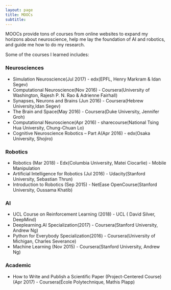 ```yaml
---
layout: page
title: MOOCs
subtitle: 
---
```


MOOCs provide tons of courses from online websites to expand my horizons about neuroscience, 
help me lay the foundation of AI and robotics, and guide me how to do my research.

Some of the courses I learned includes:

### Neurosciences
- Simulation Neuroscience(Jul 2017) - edx(EPFL, Henry Markram & Idan Segev)
- Computational Neuroscience(Nov 2016) - Coursera(University of Washington, Rajesh P. N. Rao & Adrienne Fairhall)
- Synapses, Neurons and Brains (Jun 2016) - Coursera(Hebrew University,Idan Segev)
- The Brain and Space(May 2016) - Coursera(Duke University,  Jennifer Groh)
- Computational Neuroscience(Apr 2016) - sharecourse(National Tsing Hua University, Chung-Chuan Lo)
- Cognitive Neuroscience Robotics – Part A(Apr 2016) - edx(Osaka University, Shojiro)

### Robotics
- Robotics (Mar 2018) - Edx(Columbia University, Matei Ciocarlie) - Mobile Manipulation
- Artificial Intelligence for Robotics (Jul 2016) - Udacity(Stanford University, Sebastian Thrun)
- Introduction to Robotics (Sep 2015) - NetEase OpenCourse(Stanford University, Oussama Khatib)

### AI
- UCL Course on Reinforcement Learning (2018) - UCL ( David Silver, DeepMind)
- Deeplearning.AI Specialization(2017) - Coursera(Stanford University, Andrew Ng)
- Python for Everybody Specialization(2016) - Coursera(University of Michigan, Charles Severance)
- Machine Learning (Nov 2015) -  Coursera(Stanford University, Andrew Ng)

### Academic
- How to Write and Publish a Scientific Paper (Project-Centered Course)(Apr 2017) - Coursera(École Polytechnique, Mathis Plapp)



